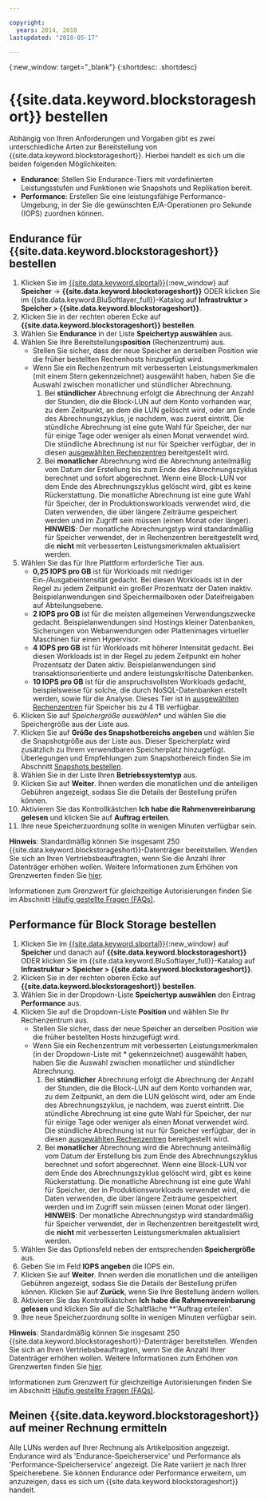 ```yaml
---

copyright:
  years: 2014, 2018
lastupdated: "2018-05-17"

---
```

{:new_window: target="_blank"}
{:shortdesc: .shortdesc}

# {{site.data.keyword.blockstorageshort}} bestellen

Abhängig von Ihren Anforderungen und Vorgaben gibt es zwei unterschiedliche Arten zur Bereitstellung von {{site.data.keyword.blockstorageshort}}. Hierbei handelt es sich um die beiden folgenden Möglichkeiten: 

- **Endurance**: Stellen Sie Endurance-Tiers mit vordefinierten Leistungsstufen und Funktionen wie Snapshots und Replikation bereit. 
- **Performance**: Erstellen Sie eine leistungsfähige Performance-Umgebung, in der Sie die gewünschten E/A-Operationen pro Sekunde (IOPS) zuordnen können.

## Endurance für {{site.data.keyword.blockstorageshort}} bestellen

1. Klicken Sie im [{{site.data.keyword.slportal}}](https://control.softlayer.com/){:new_window} auf **Speicher** -> **{{site.data.keyword.blockstorageshort}}** ODER klicken Sie im {{site.data.keyword.BluSoftlayer_full}}-Katalog auf **Infrastruktur > Speicher > {{site.data.keyword.blockstorageshort}}**.
2. Klicken Sie in der rechten oberen Ecke auf **{{site.data.keyword.blockstorageshort}} bestellen**.
3. Wählen Sie **Endurance** in der Liste **Speichertyp auswählen** aus.
4. Wählen Sie Ihre Bereitstellungs**position** (Rechenzentrum) aus.
   - Stellen Sie sicher, dass der neue Speicher an derselben Position wie die früher bestellten Rechenhosts hinzugefügt wird.
   - Wenn Sie ein Rechenzentrum mit verbesserten Leistungsmerkmalen (mit einem Stern gekennzeichnet) ausgewählt haben, haben Sie die Auswahl zwischen monatlicher und stündlicher Abrechnung. 
     1. Bei **stündlicher** Abrechnung erfolgt die Abrechnung der Anzahl der Stunden, die die Block-LUN auf dem Konto vorhanden war, zu dem Zeitpunkt, an dem die LUN gelöscht wird, oder am Ende des Abrechnungszyklus, je nachdem, was zuerst eintritt. Die stündliche Abrechnung ist eine gute Wahl für Speicher, der nur für einige Tage oder weniger als einen Monat verwendet wird. Die stündliche Abrechnung ist nur für Speicher verfügbar, der in diesen [ausgewählten Rechenzentren](new-ibm-block-and-file-storage-location-and-features.html) bereitgestellt wird. 
     2. Bei **monatlicher** Abrechnung wird die Abrechnung anteilmäßig vom Datum der Erstellung bis zum Ende des Abrechnungszyklus berechnet und sofort abgerechnet. Wenn eine Block-LUN vor dem Ende des Abrechnungszyklus gelöscht wird, gibt es keine Rückerstattung. Die monatliche Abrechnung ist eine gute Wahl für Speicher, der in Produktionsworkloads verwendet wird, die Daten verwenden, die über längere Zeiträume gespeichert werden und im Zugriff sein müssen (einen Monat oder länger).
     **HINWEIS**: Der monatliche Abrechnungstyp wird standardmäßig für Speicher verwendet, der in Rechenzentren bereitgestellt wird, die **nicht** mit verbesserten Leistungsmerkmalen aktualisiert werden.
5. Wählen Sie das für Ihre Plattform erforderliche Tier aus.
    - **0,25 IOPS pro GB** ist für Workloads mit niedriger Ein-/Ausgabeintensität gedacht. Bei diesen Workloads ist in der Regel zu jedem Zeitpunkt ein großer Prozentsatz der Daten inaktiv. Beispielanwendungen sind Speichermailboxen oder Dateifreigaben auf Abteilungsebene.
    - **2 IOPS pro GB** ist für die meisten allgemeinen Verwendungszwecke gedacht. Beispielanwendungen sind Hostings kleiner Datenbanken, Sicherungen von Webanwendungen oder Plattenimages virtueller Maschinen für einen Hypervisor.
    - **4 IOPS pro GB** ist für Workloads mit höherer Intensität gedacht. Bei diesen Workloads ist in der Regel zu jedem Zeitpunkt ein hoher Prozentsatz der Daten aktiv. Beispielanwendungen sind transaktionsorientierte und andere leistungskritische Datenbanken.
    - **10 IOPS pro GB** ist für die anspruchsvollsten Workloads gedacht, beispielsweise für solche, die durch NoSQL-Datenbanken erstellt werden, sowie für die Analyse. Dieses Tier ist in [ausgewählten Rechenzentren](new-ibm-block-and-file-storage-location-and-features.html) für Speicher bis zu 4 TB verfügbar.
6. Klicken Sie auf *Speichergröße auswählen** und wählen Sie die Speichergröße aus der Liste aus.
7. Klicken Sie auf **Größe des Snapshotbereichs angeben** und wählen Sie die Snapshotgröße aus der Liste aus. Dieser Speicherplatz wird zusätzlich zu Ihrem verwendbaren Speicherplatz hinzugefügt. Überlegungen und Empfehlungen zum Snapshotbereich finden Sie im Abschnitt [Snapshots bestellen](ordering-snapshots.html).
8. Wählen Sie in der Liste Ihren **Betriebssystemtyp** aus.
9. Klicken Sie auf **Weiter**. Ihnen werden die monatlichen und die anteiligen Gebühren angezeigt, sodass Sie die Details der Bestellung prüfen können.
10. Aktivieren Sie das Kontrollkästchen **Ich habe die Rahmenvereinbarung gelesen** und klicken Sie auf **Auftrag erteilen**.
11. Ihre neue Speicherzuordnung sollte in wenigen Minuten verfügbar sein.

**Hinweis**: Standardmäßig können Sie insgesamt 250 {{site.data.keyword.blockstorageshort}}-Datenträger bereitstellen. Wenden Sie sich an Ihren Vertriebsbeauftragten, wenn Sie die Anzahl Ihrer Datenträger erhöhen wollen. Weitere Informationen zum Erhöhen von Grenzwerten finden Sie [hier](managing-storage-limits.html).

Informationen zum Grenzwert für gleichzeitige Autorisierungen finden Sie im Abschnitt [Häufig gestellte Fragen (FAQs)](BlockStorageFAQ.html).
 
## Performance für Block Storage bestellen

1. Klicken Sie im [{{site.data.keyword.slportal}}](https://control.softlayer.com/){:new_window} auf **Speicher** und danach auf **{{site.data.keyword.blockstorageshort}}** ODER klicken Sie im {{site.data.keyword.BluSoftlayer_full}}-Katalog auf **Infrastruktur > Speicher > {{site.data.keyword.blockstorageshort}}**.
2. Klicken Sie in der rechten oberen Ecke auf **{{site.data.keyword.blockstorageshort}} bestellen**.
3. Wählen Sie in der Dropdown-Liste **Speichertyp auswählen** den Eintrag **Performance** aus.
4. Klicken Sie auf die Dropdown-Liste **Position** und wählen Sie Ihr Rechenzentrum aus.
   - Stellen Sie sicher, dass der neue Speicher an derselben Position wie die früher bestellten Hosts hinzugefügt wird.
   - Wenn Sie ein Rechenzentrum mit verbesserten Leistungsmerkmalen (in der Dropdown-Liste mit * gekennzeichnet) ausgewählt haben, haben Sie die Auswahl zwischen monatlicher und stündlicher Abrechnung. 
     1. Bei **stündlicher** Abrechnung erfolgt die Abrechnung der Anzahl der Stunden, die die Block-LUN auf dem Konto vorhanden war, zu dem Zeitpunkt, an dem die LUN gelöscht wird, oder am Ende des Abrechnungszyklus, je nachdem, was zuerst eintritt.  Die stündliche Abrechnung ist eine gute Wahl für Speicher, der nur für einige Tage oder weniger als einen Monat verwendet wird. Die stündliche Abrechnung ist nur für Speicher verfügbar, der in diesen [ausgewählten Rechenzentren](new-ibm-block-and-file-storage-location-and-features.html) bereitgestellt wird. 
     2. Bei **monatlicher** Abrechnung wird die Abrechnung anteilmäßig vom Datum der Erstellung bis zum Ende des Abrechnungszyklus berechnet und sofort abgerechnet. Wenn eine Block-LUN vor dem Ende des Abrechnungszyklus gelöscht wird, gibt es keine Rückerstattung. Die monatliche Abrechnung ist eine gute Wahl für Speicher, der in Produktionsworkloads verwendet wird, die Daten verwenden, die über längere Zeiträume gespeichert werden und im Zugriff sein müssen (einen Monat oder länger).
     **HINWEIS**: Der monatliche Abrechnungstyp wird standardmäßig für Speicher verwendet, der in Rechenzentren bereitgestellt wird, die **nicht** mit verbesserten Leistungsmerkmalen aktualisiert werden.
5. Wählen Sie das Optionsfeld neben der entsprechenden **Speichergröße** aus.
6. Geben Sie im Feld **IOPS angeben** die IOPS ein.
7. Klicken Sie auf **Weiter**. Ihnen werden die monatlichen und die anteiligen Gebühren angezeigt, sodass Sie die Details der Bestellung prüfen können. Klicken Sie auf **Zurück**, wenn Sie Ihre Bestellung ändern wollen.
8. Aktivieren Sie das Kontrollkästchen **Ich habe die Rahmenvereinbarung gelesen** und klicken Sie auf die Schaltfläche **'Auftrag erteilen'.
9. Ihre neue Speicherzuordnung sollte in wenigen Minuten verfügbar sein.

**Hinweis**: Standardmäßig können Sie insgesamt 250 {{site.data.keyword.blockstorageshort}}-Datenträger bereitstellen. Wenden Sie sich an Ihren Vertriebsbeauftragten, wenn Sie die Anzahl Ihrer Datenträger erhöhen wollen. Weitere Informationen zum Erhöhen von Grenzwerten finden Sie [hier](managing-storage-limits.html).

Informationen zum Grenzwert für gleichzeitige Autorisierungen finden Sie im Abschnitt [Häufig gestellte Fragen (FAQs)](BlockStorageFAQ.html).

## Meinen {{site.data.keyword.blockstorageshort}} auf meiner Rechnung ermitteln

Alle LUNs werden auf Ihrer Rechnung als Artikelposition angezeigt. Endurance wird als 'Endurance-Speicherservice' und Performance als 'Performance-Speicherservice' angezeigt. Die Rate variiert je nach Ihrer Speicherebene. Sie können Endurance oder Performance erweitern, um anzuzeigen, dass es sich um {{site.data.keyword.blockstorageshort}} handelt.
